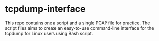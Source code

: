 # tcpdump-interface
This repo contains one a script and a single PCAP file for practice. The script files aims to create an easy-to-use command-line interface
for the tcpdump for Linux users using Bash script. 
